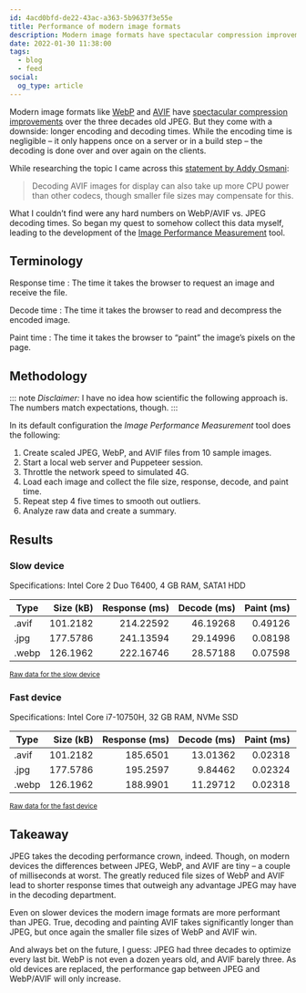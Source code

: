 ```yaml
---
id: 4acd0bfd-de22-43ac-a363-5b9637f3e55e
title: Performance of modern image formats
description: Modern image formats have spectacular compression improvements. But how fast are they overall?
date: 2022-01-30 11:38:00
tags:
  - blog
  - feed
social:
  og_type: article
---
```


Modern image formats like [WebP](https://en.wikipedia.org/wiki/WebP) and [AVIF](https://en.wikipedia.org/wiki/AVIF) have [spectacular compression improvements](https://jakearchibald.com/2020/avif-has-landed/) over the three decades old JPEG. But they come with a downside: longer encoding and decoding times. While the encoding time is negligible – it only happens once on a server or in a build step – the decoding is done over and over again on the clients.

While researching the topic I came across this [statement by Addy Osmani](https://www.smashingmagazine.com/2021/09/modern-image-formats-avif-webp/#avif-gotchas):

> Decoding AVIF images for display can also take up more CPU power than other codecs, though smaller file sizes may compensate for this.

What I couldn’t find were any hard numbers on WebP/AVIF vs. JPEG decoding times. So began my quest to somehow collect this data myself, leading to the development of the [Image Performance Measurement](https://github.com/mvsde/image-performance-measurement) tool.

## Terminology

Response time
: The time it takes the browser to request an image and receive the file.

Decode time
: The time it takes the browser to read and decompress the encoded image.

Paint time
: The time it takes the browser to “paint” the image’s pixels on the page.

## Methodology

::: note
_Disclaimer:_ I have no idea how scientific the following approach is. The numbers match expectations, though.
:::

In its default configuration the _Image Performance Measurement_ tool does the following:

1. Create scaled JPEG, WebP, and AVIF files from 10 sample images.
2. Start a local web server and Puppeteer session.
3. Throttle the network speed to simulated 4G.
4. Load each image and collect the file size, response, decode, and paint time.
5. Repeat step 4 five times to smooth out outliers.
6. Analyze raw data and create a summary.

## Results

### Slow device

Specifications: Intel Core 2 Duo T6400, 4 GB RAM, SATA1 HDD

| Type  | Size (kB) | Response (ms) | Decode (ms) | Paint (ms) | Total (ms) |
|-------|----------:|--------------:|------------:|-----------:|-----------:|
| .avif |  101.2182 |     214.22592 |    46.19268 |    0.49126 |  260.90986 |
| .jpg  |  177.5786 |     241.13594 |    29.14996 |    0.08198 |  270.36788 |
| .webp |  126.1962 |     222.16746 |    28.57188 |    0.07598 |  250.81532 |

<small>[Raw data for the slow device](https://gist.github.com/mvsde/babe7a3c07e0fb5f7b0529580216d357)</small>

### Fast device

Specifications: Intel Core i7-10750H, 32 GB RAM, NVMe SSD

| Type  | Size (kB) | Response (ms) | Decode (ms) | Paint (ms) | Total (ms) |
|-------|----------:|--------------:|------------:|-----------:|-----------:|
| .avif |  101.2182 |      185.6501 |    13.01362 |    0.02318 |   198.6869 |
| .jpg  |  177.5786 |      195.2597 |     9.84462 |    0.02324 |   205.1275 |
| .webp |  126.1962 |      188.9901 |    11.29712 |    0.02318 |   200.3104 |

<small>[Raw data for the fast device](https://gist.github.com/mvsde/3e42f33723b0cfff296f01bedc0dea94)</small>

## Takeaway

JPEG takes the decoding performance crown, indeed. Though, on modern devices the differences between JPEG, WebP, and AVIF are tiny – a couple of milliseconds at worst. The greatly reduced file sizes of WebP and AVIF lead to shorter response times that outweigh any advantage JPEG may have in the decoding department.

Even on slower devices the modern image formats are more performant than JPEG. True, decoding and painting AVIF takes significantly longer than JPEG, but once again the smaller file sizes of WebP and AVIF win.

And always bet on the future, I guess: JPEG had three decades to optimize every last bit. WebP is not even a dozen years old, and AVIF barely three. As old devices are replaced, the performance gap between JPEG and WebP/AVIF will only increase.
